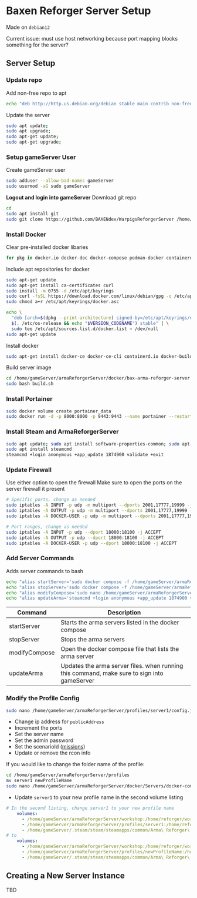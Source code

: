# Baxen Reforger Server Setup

Made on `debian12`

Current issue: must use host networking because port mapping blocks something for the server?

## Server Setup

### Update repo
Add non-free repo to apt
```sh
echo "deb http://http.us.debian.org/debian stable main contrib non-free" | sudo tee -a /etc/apt/sources.list
```

Update the server
```sh
sudo apt update;
sudo apt upgrade;
sudo apt-get update;
sudo apt-get upgrade;
```

### Setup gameServer User
Create gameServer user
```sh
sudo adduser --allow-bad-names gameServer
sudo usermod -aG sudo gameServer
```

**Logout and login into gameServer**
Download git repo
```sh
cd
sudo apt install git
sudo git clone https://github.com/BAXENdev/WarpigsReforgerServer /home/gameServer/armaReforgerServer
```

### Install Docker
Clear pre-installed docker libaries
```sh
for pkg in docker.io docker-doc docker-compose podman-docker containerd runc; do sudo apt-get remove $pkg; done
```
Include apt repositories for docker
```sh
sudo apt-get update
sudo apt-get install ca-certificates curl
sudo install -m 0755 -d /etc/apt/keyrings
sudo curl -fsSL https://download.docker.com/linux/debian/gpg -o /etc/apt/keyrings/docker.asc
sudo chmod a+r /etc/apt/keyrings/docker.asc

echo \
  "deb [arch=$(dpkg --print-architecture) signed-by=/etc/apt/keyrings/docker.asc] https://download.docker.com/linux/debian \
  $(. /etc/os-release && echo "$VERSION_CODENAME") stable" | \
  sudo tee /etc/apt/sources.list.d/docker.list > /dev/null
sudo apt-get update
```

Install docker
```sh
sudo apt-get install docker-ce docker-ce-cli containerd.io docker-buildx-plugin docker-compose-plugin
```

Build server image
```sh
cd /home/gameServer/armaReforgerServer/docker/bax-arma-reforger-server
sudo bash build.sh
```

### Install Portainer
```sh
sudo docker volume create portainer_data
sudo docker run -d -p 8000:8000 -p 9443:9443 --name portainer --restart=always -v /var/run/docker.sock:/var/run/docker.sock -v portainer_data:/data portainer/portainer-ce:2.21.5
```

### Install Steam and ArmaReforgerServer
```sh
sudo apt update; sudo apt install software-properties-common; sudo apt-add-repository non-free; sudo dpkg --add-architecture i386; sudo apt update
sudo apt install steamcmd
steamcmd +login anonymous +app_update 1874900 validate +exit
```

### Update Firewall
Use either option to open the firewall
Make sure to open the ports on the server firewall it present
```sh
# Specific ports, change as needed
sudo iptables -A INPUT -p udp -m multiport --dports 2001,17777,19999 -j ACCEPT
sudo iptables -A OUTPUT -p udp -m multiport --dports 2001,17777,19999 -j ACCEPT
sudo iptables -A DOCKER-USER -p udp -m multiport --dports 2001,17777,19999 -j ACCEPT

# Port ranges, change as needed
sudo iptables -A INPUT -p udp --dport 18000:18100 -j ACCEPT 
sudo iptables -A OUTPUT -p udp --dport 18000:18100 -j ACCEPT 
sudo iptables -A DOCKER-USER -p udp --dport 18000:18100 -j ACCEPT 
```

### Add Server Commands
Adds server commands to bash
```sh
echo "alias startServer='sudo docker compose -f /home/gameServer/armaReforgerServer/docker/Servers/docker-compose.yaml up -d'" | sudo tee -a /etc/bash.bashrc;
echo "alias stopServer='sudo docker compose -f /home/gameServer/armaReforgerServer/docker/Servers/docker-compose.yaml down'" | sudo tee -a /etc/bash.bashrc;
echo "alias modifyCompose='sudo nano /home/gameServer/armaReforgerServer/docker/Servers/docker-compose.yaml'" | sudo tee -a /etc/bash.bashrc
echo "alias updateArma='steamcmd +login anonymous +app_update 1874900 validate +exit'" | sudo tee -a /etc/bash.bashrc
```

| Command | Description |
|-|-|
| startServer | Starts the arma servers listed in the docker compose |
| stopServer | Stops the arma servers |
| modifyCompose | Open the docker compose file that lists the arma server |
| updateArma | Updates the arma server files. when running this command, make sure to sign into gameServer |

### Modify the Profile Config
```sh
sudo nano /home/gameServer/armaReforgerServer/profiles/server1/config.json
```
* Change ip address for `publicAddress`
* Increment the ports
* Set the server name
* Set the admin password
* Set the scenarioId ([missions](https://community.bistudio.com/wiki?title=Arma_Reforger:Server_Config#scenarioId))
* Update or remove the rcon info

If you would like to change the folder name of the profile:
```sh
cd /home/gameServer/armaReforgerServer/profiles
mv server1 newProfileName
sudo nano /home/gameServer/armaReforgerServer/docker/Servers/docker-compose.yaml
```
* Update `server1` to your new profile name in the second volume listing
```yaml
# In the second listing, change server1 to your new profile name
    volumes:
      - /home/gameServer/armaReforgerServer/workshop:/home/reforger/workshop
      - /home/gameServer/armaReforgerServer/profiles/server1:/home/reforger/profile
      - /home/gameServer/.steam/steam/steamapps/common/Arma\ Reforger\ Server:/home/reforger/gameFiles
# to 
    volumes:
      - /home/gameServer/armaReforgerServer/workshop:/home/reforger/workshop
      - /home/gameServer/armaReforgerServer/profiles/newProfileName:/home/reforger/profile
      - /home/gameServer/.steam/steam/steamapps/common/Arma\ Reforger\ Server:/home/reforger/gameFiles
```

## Creating a New Server Instance

TBD
